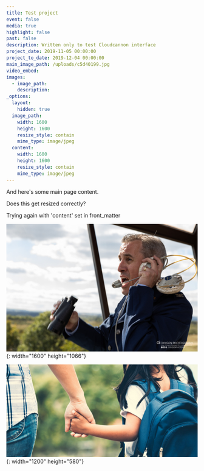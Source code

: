 ```yaml
---
title: Test project
event: false
media: true
highlight: false
past: false
description: Written only to test Cloudcannon interface
project_date: 2019-11-05 00:00:00
project_to_date: 2019-12-04 00:00:00
main_image_path: /uploads/c5d40199.jpg
video_embed:
images:
  - image_path:
    description:
_options:
  layout:
    hidden: true
  image_path:
    width: 1600
    height: 1600
    resize_style: contain
    mime_type: image/jpeg
  content:
    width: 1600
    height: 1600
    resize_style: contain
    mime_type: image/jpeg
---
```


And here's some main page content.

Does this get resized correctly?

Trying again with 'content' set in front\_matter

![](/uploads/c5d40199-1.jpg){: width="1600" height="1066"}

![](/uploads/parents-image.jpg){: width="1200" height="580"}